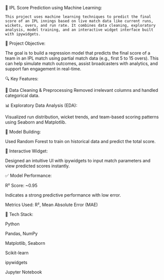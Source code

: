 🏏 IPL Score Prediction using Machine Learning:

    This project uses machine learning techniques to predict the final score of an IPL innings based on live match data like current runs, wickets, overs, and run rate. It combines data cleaning, exploratory analysis, model training, and an interactive widget interface built with ipywidgets.



📌 Project Objective:

The goal is to build a regression model that predicts the final score of a team in an IPL match using partial match data (e.g., first 5 to 15 overs). This can help simulate match outcomes, assist broadcasters with analytics, and support fan engagement in real-time.



🔍 Key Features:

🧹 Data Cleaning & Preprocessing
Removed irrelevant columns and handled categorical data.



📊 Exploratory Data Analysis (EDA):

Visualized run distribution, wicket trends, and team-based scoring patterns using Seaborn and Matplotlib.



🤖 Model Building:

Used Random Forest to train on historical data and predict the total score.



🧩 Interactive Widget:

Designed an intuitive UI with ipywidgets to input match parameters and view predicted scores instantly.



✅ Model Performance:

R² Score: ~0.95

Indicates a strong predictive performance with low error.

Metrics Used: R², Mean Absolute Error (MAE)



🧠 Tech Stack:

Python

Pandas, NumPy

Matplotlib, Seaborn

Scikit-learn

ipywidgets

Jupyter Notebook
